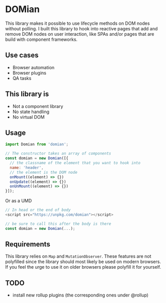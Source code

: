 # DOMian

This library makes it possible to use lifecycle methods on DOM nodes without polling.
I built this library to hook into reactive pages that add and remove DOM nodes on user interaction,
like SPAs and/or pages that are build with component frameworks.

## Use cases

- Browser automation
- Browser plugins
- QA tasks

## This library is

- Not a component library
- No state handling
- No virtual DOM

## Usage
```javascript
import Domian from 'domian';

// The constructor takes an array of components
const domian = new Domian([{
  // the classname of the element that you want to hook into
  name: 'header',
  // the element is the DOM node
  onMount((element) => {})
  onUpdate((element) => {})
  onUnMount((element) => {})
}]);
```

Or as a UMD

```javascript
// In head or the end of body  
<script src="https://unpkg.com/domian"></script>

// be sure to call this after the body is there
const domian = new Domian(...);
```


## Requirements

This library relies on `Map` and `MutationObserver`. These features are not polyfilled since the
library should most likely be used on modern browsers. If you feel the urge to use it on older 
browsers please polyfill it for yourself.

## TODO

- install new rollup plugins (the corresponding ones under @rollup)
